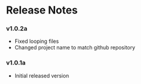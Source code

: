 # Release  Notes

### v1.0.2a
- Fixed looping files
- Changed project name to match github repository

### v1.0.1a 
- Initial released version